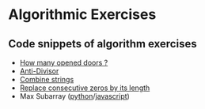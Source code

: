 # Algorithmic Exercises

## Code snippets of algorithm exercises

+ [How many opened doors ?](../main/how_many_opened_doors.py)
+ [Anti-Divisor](../main/anti_divisor.py)
+ [Combine strings](../main/combine_strings.py)
+ [Replace consecutive zeros by its length](../main/replace_consecutive_zeros_by_its_length.py)
+ Max Subarray ([python](../main/max_subarray.py)/[javascript](../main/max_subarray.js))
